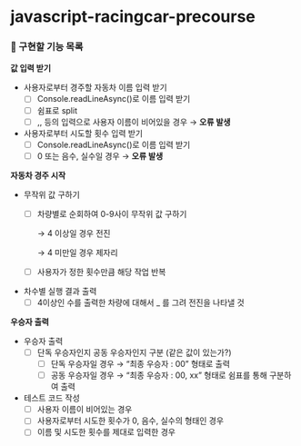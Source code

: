 # javascript-racingcar-precourse

### 🚀 구현할 기능 목록
**값 입력 받기**

- 사용자로부터 경주할 자동차 이름 입력 받기
    - [ ]  Console.readLineAsync()로 이름 입력 받기
    - [ ]  쉼표로 split
    - [ ]  ,, 등의 입력으로 사용자 이름이 비어있을 경우 → **오류 발생**
- 사용자로부터 시도할 횟수 입력 받기
    - [ ]  Console.readLineAsync()로 이름 입력 받기
    - [ ]  0 또는 음수, 실수일 경우 → **오류 발생**

**자동차 경주 시작**

- 무작위 값 구하기
    - [ ]  차량별로 순회하여 0-9사이 무작위 값 구하기
        
        → 4 이상일 경우 전진
        
        → 4 미만일 경우 제자리
        
    - [ ]  사용자가 정한 횟수만큼 해당 작업 반복
- 차수별 실행 결과 출력
    - [ ]  4이상인 수를 출력한 차량에 대해서 _ 를 그려 전진을 나타낼 것

**우승자 출력**

- 우승자 출력
    - [ ]  단독 우승자인지 공동 우승자인지 구분 (같은 값이 있는가?)
        - [ ]  단독 우승자일 경우 → “최종 우승자 : 00” 형태로 출력
        - [ ]  공동 우승자일 경우 → “최종 우승자 : 00, xx” 형태로 쉼표를 통해 구분하여 출력
- 테스트 코드 작성
    - [ ]  사용자 이름이 비어있는 경우
    - [ ]  사용자로부터 시도한 횟수가 0, 음수, 실수의 형태인 경우
    - [ ]  이름 및 시도한 횟수를 제대로 입력한 경우
